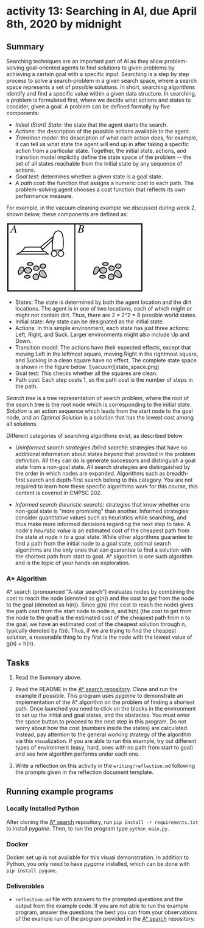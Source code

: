 # activity 13: Searching in AI, due April 8th, 2020 by midnight

## Summary

Searching techniques are an important part of AI as they allow problem-solving goal-oriented agents to find solutions to given problems by achieving a certain goal with a specific input.
Searching is a step by step process to solve a search-problem in a given search space, where a search space represents a set of possible solutions.
In short, searching algorithms identify and find a specific value within a given data structure.
In searching, a problem is formulated first, where we decide what actions and states to consider, given a goal.
A problem can be defined formally by five components:

- _Initial (Start) State_: the state that the agent starts the search.
- _Actions_:  the description of the possible actions available to the agent.
- _Transition model_: the description of what each action does, for example,
it can tell us what state the agent will end up in after taking a specific action from
a particular state. Together, the initial state, actions, and transition model implicitly define the state space
of the problem -- the set of all states reachable from the initial state by any sequence of actions.
- _Goal test_: determines whether a given state is a goal state.
- _A path cost_: the function that assigns a numeric cost to each path. The problem-solving
agent chooses a cost function that reflects its own performance measure.

For example, in the vacuum cleaning example we discussed during week 2, shown below,
these components are defined as:

![vacuum cleaner example](vacuum.png)

- States: The state is determined by both the agent location and the dirt locations. The
agent is in one of two locations, each of which might or might not contain dirt. Thus,
there are 2 * 2^2 = 8 possible world states.
- Initial state: Any state can be designated as the initial state.
- Actions: In this simple environment, each state has just three actions: Left, Right, and
Suck. Larger environments might also include Up and Down.
- Transition model: The actions have their expected effects, except that moving Left in
the leftmost square, moving Right in the rightmost square, and Sucking in a clean square
have no effect. The complete state space is shown in the figure below.
![vacuum][state_space.png]
- Goal test: This checks whether all the squares are clean.
- Path cost: Each step costs 1, so the path cost is the number of steps in the path.

_Search tree_ is a tree representation of search problem, where the root of the search tree is the root node which is corresponding to the initial state.
_Solution_ is an action sequence which leads from the start node to the goal node, and an _Optimal Solution_ is a solution that has the lowest cost among all solutions.

Different categories of searching algorithms exist, as described below.

- _Uninformed search strategies (blind search)_:  strategies that have no additional  information about states beyond that provided in the problem definition. All they can do is
generate successors and distinguish a goal state from a non-goal state. All search strategies
are distinguished by the order in which nodes are expanded. Algorithms such as breadth-first search and depth-first search belong to this category.
You are not required to learn how these specific algorithms work for this course, this content is covered in CMPSC 202.

- _Informed search (heuristic search)_:  strategies that know whether one non-goal state is "more promising" than another.
Informed strategies consider quantitative values such as heuristics while searching, and thus make more informed decisions regarding the next step to take.
A node's _heuristic value_ is an estimated cost of the cheapest path from the state at node n to a goal state.
While other algorithms guarantee to find a path from the initial node to a goal state, optimal search algorithms are the only ones that can guarantee to find a solution with the shortest path from start to goal. A* algorithm is one such algorithm and is the topic of your hands-on exploration.

### A* Algorithm
A* search (pronounced "A-star search") evaluates nodes by combining the cost to reach the node (denoted as g(n)) and the cost
to get from the node to the goal (denoted as h(n)).
Since g(n) (the cost to reach the node) gives the path cost from the start node to node n, and h(n)
(the cost to get from the node to the goal) is the estimated cost
of the cheapest path from n to the goal, we have an estimated cost of the cheapest solution through n, typically denoted by f(n).
Thus, if we are trying to find the cheapest solution, a reasonable thing to try first is the
node with the lowest value of g(n) + h(n).

## Tasks

1. Read the Summary above.

2. Read the README in the [A* search repository](https://github.com/LogicJake/A-star-search). Clone and run the example if possible.
This program uses _pygame_ to demonstrate an implementation of the A* algorithm on the problem of finding
a shortest path. Once launched you need to click on the blocks in the environment to set up the initial and goal states,
and the obstacles. You must enter the space button to proceed to the next step in this program.
Do not worry about how the cost (numbers inside the states) are calculated. Instead, pay attention
to the general working strategy of the algorithm via this visualization. If you are able to run this example,
try out different types of environment (easy, hard, ones with no path from start to goal) and see how
algorithm performs under each one.

3. Write a reflection on this activity in the `writing/reflection.md` following the prompts given in the reflection document template.

## Running example programs

### Locally Installed Python

After cloning the [A* search](https://github.com/LogicJake/A-star-search) repository, run `pip install -r requirements.txt` to install _pygame_. Then, to run the program type `python main.py`.

### Docker

Docker set up is not available for this visual demonstration. In addition to Python, you only need to have
_pygame_ installed, which can be done with `pip install pygame`.

### Deliverables

- `reflection.md` file with answers to the prompted questions and the output from the example code. If you are not able to run the example program, answer the questions the best you can from your observations of the example run of the program provided in the [A* search](https://github.com/LogicJake/A-star-search) repository.
